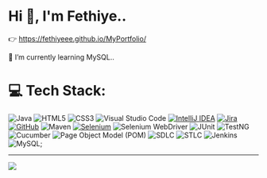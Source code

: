 
# Hi 👋, I'm Fethiye.. 
👉 https://fethiyeee.github.io/MyPortfolio/

 🌱 I’m currently learning MySQL..


# 💻 Tech Stack:
![Java](https://img.shields.io/badge/java-%23FF0000.svg?style=for-the-badge&logo=java&logoColor=white)
![HTML5](https://img.shields.io/badge/html5-%23008000.svg?style=for-the-badge&logo=html5&logoColor=white)
![CSS3](https://img.shields.io/badge/css3-%23000080.svg?style=for-the-badge&logo=css3&logoColor=white)
![Visual Studio Code](https://img.shields.io/badge/Visual%20Studio%20Code-%230000FF.svg?style=for-the-badge&logo=visual-studio-code&logoColor=white)
[![IntelliJ IDEA](https://img.shields.io/badge/-IntelliJ%20IDEA-%23808080?style=for-the-badge&logo=IntelliJ%20IDEA&logoColor=white&labelColor=%23000000)](https://www.jetbrains.com/idea/)
[![Jira](https://img.shields.io/badge/-Jira-%23808080?style=for-the-badge&logo=Jira&logoColor=white&labelColor=%230052CC)](https://www.atlassian.com/software/jira)
[![GitHub](https://img.shields.io/badge/-GitHub-%23808080?style=for-the-badge&logo=GitHub&logoColor=white&labelColor=%23181717)](https://github.com/)
![Maven](https://img.shields.io/badge/Maven-%23FF0000.svg?style=for-the-badge&logo=apache-maven&logoColor=white)
[![Selenium](https://img.shields.io/badge/-Selenium-%23808080?style=for-the-badge&logo=Selenium&logoColor=white&labelColor=%2343B02A)](https://selenium.dev/)
![Selenium WebDriver](https://img.shields.io/badge/Selenium%20WebDriver-%23008000.svg?style=for-the-badge&logo=selenium&logoColor=white)
![JUnit](https://img.shields.io/badge/JUnit-%23FF6600.svg?style=for-the-badge&logo=junit5&logoColor=white)
![TestNG](https://img.shields.io/badge/TestNG-%23FF9900.svg?style=for-the-badge&logo=testng&logoColor=white)
![Cucumber](https://img.shields.io/badge/Cucumber-%23004d00.svg?style=for-the-badge&logo=cucumber&logoColor=white)
![Page Object Model (POM)](https://img.shields.io/badge/Page%20Object%20Model%20(POM)-%23006699.svg?style=for-the-badge)
![SDLC](https://img.shields.io/badge/SDLC-%2300cc00.svg?style=for-the-badge)
![STLC](https://img.shields.io/badge/STLC-%23ff66ff.svg?style=for-the-badge)
![Jenkins](https://img.shields.io/badge/Jenkins-%230066cc.svg?style=for-the-badge&logo=jenkins&logoColor=white)
![MySQL ](https://img.shields.io/badge/MySQL-%2300758F.svg?style=for-the-badge&logo=mysql&logoColor=white', 'white');














---
[![](https://visitcount.itsvg.in/api?id=fethiyeee&icon=0&color=0)](https://visitcount.itsvg.in)




